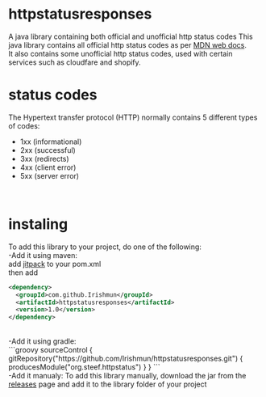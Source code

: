 # httpstatusresponses
A java library containing both official and unofficial http status codes
This java library contains all official http status codes as per <a href="https://developer.mozilla.org/en-US/docs/Web/HTTP/Status">MDN web docs</a>.<br>
It also contains some unofficial http status codes, used with certain services such as cloudfare and shopify.

# status codes
The Hypertext transfer protocol (HTTP) normally contains 5 different types of codes:<br>
<ul>
  <li>1xx (informational)</li>
  <li>2xx (successful)</li>
  <li>3xx (redirects)</li>
  <li>4xx (client error)</li>
  <li>5xx (server error)</li>
</ul><br>

# instaling
To add this library to your project, do one of the following:<br>
-Add it using maven:<br>
  add <a href="https://jitpack.io/">jitpack</a> to your pom.xml<br>
  then add
  ```xml
 <dependency>
    <groupId>com.github.Irishmun</groupId>
    <artifactId>httpstatusresponses</artifactId>
    <version>1.0</version>
</dependency>
```
<br>
-Add it using gradle:<br>
```groovy
  sourceControl {
    gitRepository("https://github.com/Irishmun/httpstatusresponses.git") {
        producesModule("org.steef.httpstatus")
    }
}
```
<br>
-Add it manualy:
To add this library manually, download the jar from the <a href="https://github.com/Irishmun/httpstatusresponses/releases">releases</a> page and add it to the library folder of your project
